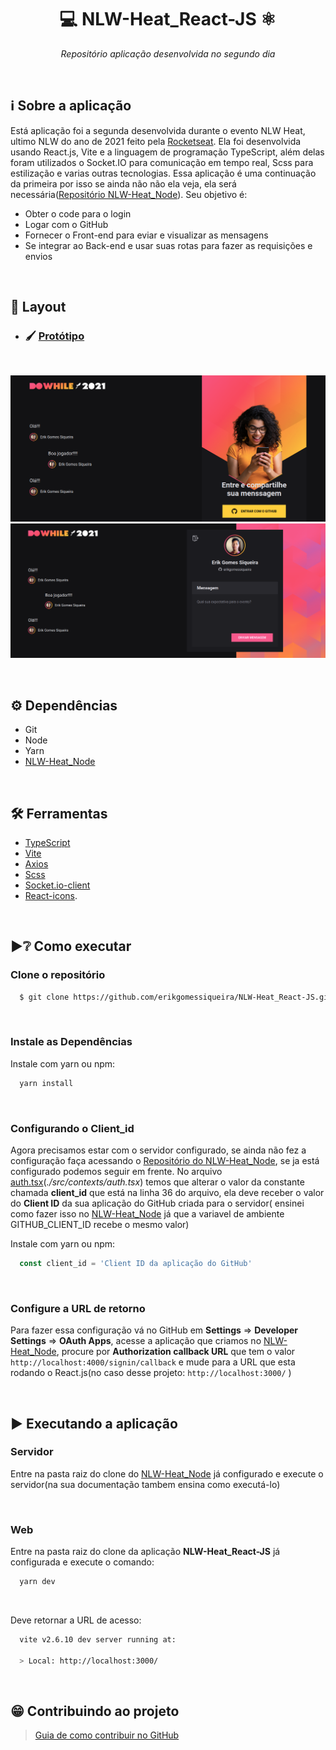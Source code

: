 <h1 align="center"> 💻 NLW-Heat_React-JS ⚛ </h1>
 <p align="center">
    <i>Repositório aplicação desenvolvida no segundo dia</i>
</p>
<br>

## ℹ Sobre a aplicação
<!--Aqui vai uma decrição breve-->
<p>
  Está aplicação foi a segunda desenvolvida durante o evento NLW Heat, ultimo NLW do ano de 2021 feito pela <a href="https://www.rocketseat.com.br/">Rocketseat</a>. Ela foi desenvolvida usando React.js, Vite e a linguagem de programação TypeScript, além delas foram utilizados o Socket.IO para comunicação em tempo real, Scss para estilização e varias outras tecnologias. Essa aplicação é uma continuação da primeira por isso se ainda não não ela veja, ela será necessária(<a href="https://github.com/erikgomessiqueira/NLW-Heat_Node">Repositório NLW-Heat_Node</a>). Seu objetivo é:
</p>
<ul>
  <li>Obter o code para o login</li>
  <li>Logar com o GitHub</li>
  <li>Fornecer o Front-end para eviar e visualizar as mensagens</li>
  <li>Se integrar ao Back-end e usar suas rotas para fazer as requisições e envios</li>
</ul>
<br>

## 🎴 Layout
 - ### 🖌 [Protótipo](https://www.figma.com/file/PoLst4irj2fmDAnwGcoC64/%5BNLW-Heat---Mission%3A-Impulse%5D-DoWhile2021-(Community)/duplicate)
<br>

<div>
  <p align="center">
    <img alt="SignIn" src="./imgPage/screencapture-localhost-3000-2021-10-20-22_03_39.png"/>
    <img alt="SendMessage" src="./imgPage/screencapture-localhost-3000-2021-10-20-22_04_28.png"/>
  </p>
</div>
<br>

## ⚙ Dependências
  - Git
  - Node
  - Yarn
  - [NLW-Heat_Node](https://github.com/erikgomessiqueira/NLW-Heat_Node)
  

<br>

## 🛠 Ferramentas
  - [TypeScript](https://www.typescriptlang.org/)
  - [Vite](https://vitejs.dev/)
  - [Axios](https://axios-http.com/)
  - [Scss](https://sass-lang.com/)
  - [Socket.io-client](https://socket.io/docs/v4/client-api/)
  - [React-icons](https://react-icons.github.io/react-icons).

<br>

## ▶❔ Como executar
   ### Clone o repositório
  ```bash
    $ git clone https://github.com/erikgomessiqueira/NLW-Heat_React-JS.git
  ```
  <br/>
  
  ### Instale as Dependências
  
  Instale com yarn ou npm:
  ```bash
    yarn install
  ```
  <br/>
  
  ### Configurando o Client_id
  Agora precisamos estar com o servidor configurado, se ainda não fez a configuração faça acessando o [Repositório do NLW-Heat_Node](https://github.com/erikgomessiqueira/NLW-Heat_Node), se ja está configurado podemos seguir em frente. No arquivo [auth.tsx](https://github.com/erikgomessiqueira/NLW-Heat_React-JS/blob/master/src/contexts/auth.tsx)(_./src/contexts/auth.tsx_) temos que alterar o valor da constante chamada **client_id** que está na linha 36 do arquivo, ela deve receber o valor do **Client ID** da sua aplicação do  GitHub criada para o servidor( ensinei como fazer isso no [NLW-Heat_Node](https://github.com/erikgomessiqueira/NLW-Heat_Node) já que a variavel de ambiente GITHUB_CLIENT_ID recebe o mesmo valor)
  
  Instale com yarn ou npm:
  ```javascript
    const client_id = 'Client ID da aplicação do GitHub'
  ```

<br>

### Configure a URL de retorno
   Para fazer essa configuração vá no GitHub em **Settings** => **Developer Settings** => **OAuth Apps**, acesse a aplicação que criamos no [NLW-Heat_Node](https://github.com/erikgomessiqueira/NLW-Heat_Node), procure por **Authorization callback URL** que tem o valor `http://localhost:4000/signin/callback` e mude para a URL que esta rodando o React.js(no caso desse projeto: `http://localhost:3000/` )
  
<br/>

## ▶ Executando a aplicação

  ### Servidor
  Entre na pasta raiz do clone do [NLW-Heat_Node](https://github.com/erikgomessiqueira/NLW-Heat_Node) já configurado e execute o servidor(na sua documentação tambem ensina como executá-lo)
  
  <br/>
  
  ### Web
  Entre na pasta raiz do clone da aplicação **NLW-Heat_React-JS** já configurada e execute o comando:
  ```bash
    yarn dev
  ```
  <br/>
  
  Deve retornar a URL de acesso:
  ```bash
    vite v2.6.10 dev server running at:

    > Local: http://localhost:3000/

  ```
<br/>
  
## 😁 Contribuindo ao projeto

   > [Guia de como contribuir no GitHub](https://github.com/firstcontributions/first-contributions)
<br>

